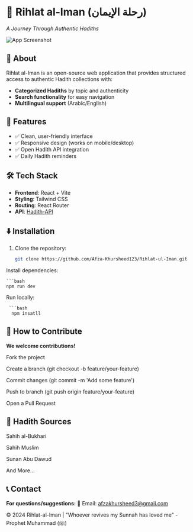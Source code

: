 # 📖 Rihlat al-Iman (رحلة الإيمان)  
*A Journey Through Authentic Hadiths*  

![App Screenshot](./src/assets/backGroundImg.png)

## 🌟 About  
Rihlat al-Iman is an open-source web application that provides structured access to authentic Hadith collections with:  
- **Categorized Hadiths** by topic and authenticity  
- **Search functionality** for easy navigation  
- **Multilingual support** (Arabic/English)  

## 🚀 Features  
- ✅ Clean, user-friendly interface  
- ✅ Responsive design (works on mobile/desktop)  
- ✅ Open Hadith API integration  
- ✅ Daily Hadith reminders  

## 🛠️ Tech Stack  
- **Frontend**: React + Vite  
- **Styling**: Tailwind CSS  
- **Routing**: React Router  
- **API**: [Hadith-API](https://github.com/fawazahmed0/hadith-api)  

## ⬇️ Installation  
1. Clone the repository:  
   ```bash
   git clone https://github.com/Afza-Khursheed123/Rihlat-ul-Iman.git
Install dependencies:

    ```bash
    npm run dev
Run locally:
   
     ```bash
      npm insatll
## 🤝 How to Contribute
**We welcome contributions!**

Fork the project

Create a branch (git checkout -b feature/your-feature)

Commit changes (git commit -m 'Add some feature')

Push to branch (git push origin feature/your-feature)

Open a Pull Request

## 📜 Hadith Sources
Sahih al-Bukhari

Sahih Muslim

Sunan Abu Dawud

And More...

## 📞 Contact
**For questions/suggestions:**
📧 Email: afzakhursheed3@gmail.com

© 2024 Rihlat-al-Iman | "Whoever revives my Sunnah has loved me" - Prophet Muhammad (ﷺ)
